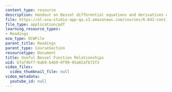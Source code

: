 ```yaml
---
content_type: resource
description: Handout on Bessel differential equations and derivatives of Bessel functions,
file: https://ol-ocw-studio-app-qa.s3.amazonaws.com/courses/6-642-continuum-electromechanics-fall-2008/b7af4bf70ab9b4b90f9995a82afb72f3_bessel.pdf
file_type: application/pdf
learning_resource_types:
- Readings
ocw_type: OCWFile
parent_title: Readings
parent_type: CourseSection
resourcetype: Document
title: Useful Bessel Function Relationships
uid: b7af4bf7-0ab9-b4b9-0f99-95a82afb72f3
video_files:
  video_thumbnail_file: null
video_metadata:
  youtube_id: null
---
```


